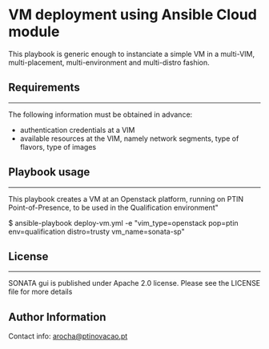 # VM deployment using Ansible Cloud module 

This playbook is generic enough to instanciate a simple VM in a multi-VIM, multi-placement, multi-environment and multi-distro fashion.

## Requirements
---------------

The following information must be obtained in advance:
* authentication credentials at a VIM
* available resources at the VIM, namely network segments, type of flavors, type of images

## Playbook usage
-----------------

This playbook creates a VM at an Openstack platform, running on PTIN Point-of-Presence, to be used in the Qualification environment"

  $ ansible-playbook deploy-vm.yml -e "vim_type=openstack pop=ptin env=qualification distro=trusty vm_name=sonata-sp"

## License
----------

SONATA gui is published under Apache 2.0 license. Please see the LICENSE file for more details

Author Information
------------------

Contact info: arocha@ptinovacao.pt
